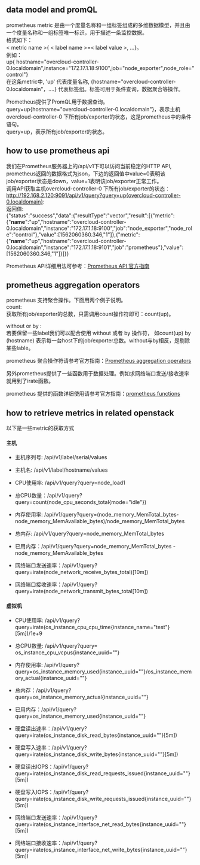 ## data model and promQL
prometheus metric 是由一个度量名称和一组标签组成的多维数据模型，并且由一个度量名称和一组标签唯一标识，用于描述一条监控数据。<br>
格式如下：<br>
< metric name >{ < label name >=< label value >, ...}。<br>
例如：<br>
up{ hostname="overcloud-controller-0.localdomain",instance="172.17.1.18:9100",job="node_exporter",node_role="control"}<br>
在这条metric中, 'up' 代表度量名称, {hostname="overcloud-controller-0.localdomain"，....} 代表标签组。标签可用于条件查询，数据聚合等操作。

Prometheus提供了PromQL用于数据查询。<br>
query=up{hostname="overcloud-controller-0.localdomain"}，表示主机overcloud-controller-0 下所有job/exporter的状态，这是prometheus中的条件语句。<br>
query=up，表示所有job/exporter的状态。

## how to use prometheus api
我们在Prometheus服务器上的/api/v1下可以访问当前稳定的HTTP API, prometheus返回的数据格式为json，下边的返回值中value=0表明该job/exporter状态是down，value=1表明该job/exporter正常工作。<br>
调用API获取主机overcloud-controller-0 下所有job/exporter的状态：http://192.168.2.120:9091/api/v1/query?query=up{overcloud-controller-0.localdomain}: <br>
返回值:<br>
{"status":"success","data":{"resultType":"vector","result":[{"metric":{"__name__":"up","hostname":"overcloud-controller-0.localdomain","instance":"172.17.1.18:9100","job":"node_exporter","node_role":"control"},"value":[1562060360.346,"1"]},{"metric":{"__name__":"up","hostname":"overcloud-controller-0.localdomain","instance":"172.17.1.18:9101","job":"prometheus"},"value":[1562060360.346,"1"]}]}}

Prometheus API详细用法可参考：[Prometheus API 官方指南](https://prometheus.io/docs/prometheus/latest/querying/api/#expression-queries)

## prometheus aggregation operators
prometheus 支持聚合操作。下面用两个例子说明。<br>
count:<br>
获取所有job/exporter的总数，只需调用count操作符即可：count(up)。<br>

without or by :<br>
若要保留一些label我们可以配合使用 without 或者 by 操作符， 如count(up) by (hostname) 表示每一台host下的job/exporter总数。without与by相反，是剔除某些lable。<br>

prometheus 聚合操作符请参考官方指南：[Prometheus aggregation operators](https://prometheus.io/docs/prometheus/latest/querying/operators/#aggregation-operators)

另外prometheus提供了一些函数用于数据处理。例如求网络端口发送/接收速率就用到了irate函数。

prometheus 提供的函数详细使用请参考官方指南：[prometheus functions](https://prometheus.io/docs/prometheus/latest/querying/functions/)

## how to retrieve metrics in related openstack
以下是一些metric的获取方式
#### 主机
- 主机序列号: /api/v1/label/serial/values

- 主机名: /api/v1/label/hostname/values

- CPU使用率: /api/v1/query?query=node_load1

- 总CPU数量：/api/v1/query?query=count(node_cpu_seconds_total{mode="idle"})

- 内存使用率: /api/v1/query?query=(node_memory_MemTotal_bytes-node_memory_MemAvailable_bytes)/node_memory_MemTotal_bytes

- 总内存: /api/v1/query?query=node_memory_MemTotal_bytes

- 已用内存：/api/v1/query?query=node_memory_MemTotal_bytes - node_memory_MemAvailable_bytes

- 网络端口发送速率：/api/v1/query?query=irate(node_network_receive_bytes_total)[10m])

- 网络端口接收速率：/api/v1/query?query=irate(node_network_transmit_bytes_total[10m])

#### 虚拟机
- CPU使用率: /api/v1/query?query=irate(os_instance_cpu_cpu_time{instance_name="test"}[5m])/1e+9

- 总CPU数量: /api/v1/query?query= os_instance_cpu_vcpus{instance_uuid=""}

- 内存使用率: /api/v1/query?query=os_instance_memory_used{instance_uuid=""}/os_instance_memory_actual{instance_uuid=""}

- 总内存：/api/v1/query?query=os_instance_memory_actual{instance_uuid=""}

- 已用内存：/api/v1/query?query=os_instance_memory_used{instance_uuid=""}

- 硬盘读出速率：/api/v1/query?query=irate(os_instance_disk_read_bytes{instance_uuid=""}[5m])

- 硬盘写入速率：/api/v1/query?query=irate(os_instance_disk_write_bytes{instance_uuid=""}[5m])

- 硬盘读出IOPS：/api/v1/query?query=irate(os_instance_disk_read_requests_issued{instance_uuid=""}[5m])

- 硬盘写入IOPS：/api/v1/query?query=irate(os_instance_disk_write_requests_issued{instance_uuid=""}[5m])

- 网络端口发送速率：/api/v1/query?query=irate(os_instance_interface_net_read_bytes{instance_uuid=""}[5m])

- 网络端口接收速率：/api/v1/query?query=irate(os_instance_interface_net_write_bytes{instance_uuid=""}[5m])
